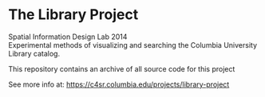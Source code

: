 # The Library Project
Spatial Information Design Lab 2014  
Experimental methods of visualizing and searching the Columbia University Library catalog.

This repository contains an archive of all source code for this project

See more info at:
https://c4sr.columbia.edu/projects/library-project